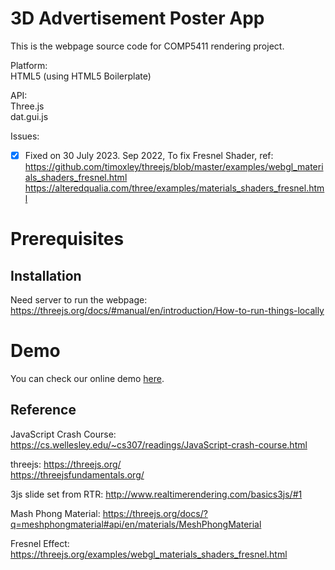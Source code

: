 # 3D Advertisement Poster App
This is the webpage source code for COMP5411 rendering project.  
  
Platform:  
HTML5 (using HTML5 Boilerplate)  
  
API:   
Three.js  
dat.gui.js

Issues:

- [x] Fixed on 30 July 2023. Sep 2022, To fix Fresnel Shader, ref:  
https://github.com/timoxley/threejs/blob/master/examples/webgl_materials_shaders_fresnel.html
https://alteredqualia.com/three/examples/materials_shaders_fresnel.html

# Prerequisites
## Installation  
Need server to run the webpage:
https://threejs.org/docs/#manual/en/introduction/How-to-run-things-locally

# Demo
You can check our online demo [here](https://chenyingshu.github.io/ad-transfer/).

## Reference
  
JavaScript Crash Course: https://cs.wellesley.edu/~cs307/readings/JavaScript-crash-course.html
  
threejs: https://threejs.org/  
https://threejsfundamentals.org/
  
3js slide set from RTR: http://www.realtimerendering.com/basics3js/#1
  
Mash Phong Material: https://threejs.org/docs/?q=meshphongmaterial#api/en/materials/MeshPhongMaterial
  
Fresnel Effect: https://threejs.org/examples/webgl_materials_shaders_fresnel.html

